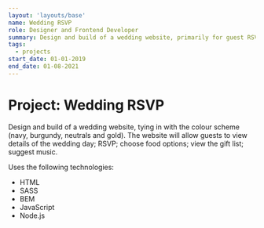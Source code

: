 ```yaml
---
layout: 'layouts/base'
name: Wedding RSVP
role: Designer and Frontend Developer
summary: Design and build of a wedding website, primarily for guest RSVP.
tags:
  - projects
start_date: 01-01-2019
end_date: 01-08-2021
---
```


# Project: Wedding RSVP

Design and build of a wedding website, tying in with the colour scheme (navy, burgundy, neutrals and gold). The website will allow guests to view details of the wedding day; RSVP; choose food options; view the gift list; suggest music.

Uses the following technologies:

- HTML
- SASS
- BEM
- JavaScript
- Node.js
